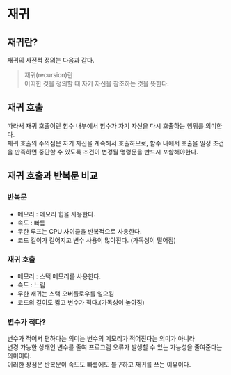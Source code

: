 # 재귀

## 재귀란?

재귀의 사전적 정의는 다음과 같다.

> 재귀(recursion)란 <br>어떠한 것을 정의할 때 자기 자신을 참조하는 것을 뜻한다.

## 재귀 호출

따라서 재귀 호출이란 함수 내부에서 함수가 자기 자신을 다시 호출하는 행위를 의미한다.<br>
재귀 호출의 주의점은 자기 자신을 계속해서 호출하므로, 함수 내에서 호출을 일정 조건을 만족하면 중단할 수 있도록 조건이 변경될 명령문을 반드시 포함해야한다.

## 재귀 호출과 반복문 비교

### 반복문

- 메모리 : 메모리 힙을 사용한다.
- 속도 : 빠름
- 무한 루프는 CPU 사이클을 반복적으로 사용한다.
- 코드 길이가 길어지고 변수 사용이 많아진다. (가독성이 떨어짐)

### 재귀 호출

- 메모리 : 스택 메모리를 사용한다.
- 속도 : 느림
- 무한 재귀는 스택 오버플로우를 일으킴
- 코드의 길이도 짧고 변수가 적다.(가독성이 높아짐)

### 변수가 적다?

변수가 적어서 편하다는 의미는 변수의 메모리가 적어진다는 의미가 아니라 <br>
변경 가능한 상태인 변수를 줄여 프로그램 오류가 발생할 수 있는 가능성을 줄여준다는 의미이다.<br>
이러한 장점은 반복문이 속도도 빠름에도 불구하고 재귀를 쓰는 이유이다.
